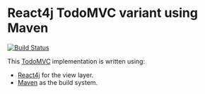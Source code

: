 # React4j TodoMVC variant using Maven

[![Build Status](https://secure.travis-ci.org/react4j/react4j-todomvc.png?branch=raw_maven)](http://travis-ci.org/react4j/react4j-todomvc)

This [TodoMVC](http://todomvc.com/) implementation is written using:

* [React4j](https://react4j.github.io) for the view layer.
* [Maven](https://maven.apache.org) as the build system.
